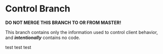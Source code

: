 # Control Branch

**DO NOT MERGE THIS BRANCH TO OR FROM MASTER!**

This branch contains only the information used to control client behavior, and ***intentionally*** contains no code.


test test test